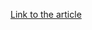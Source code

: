 [Link to the article](https://notes.netbytesec.com/2022/02/technical-malware-analysis-return-of.html)

